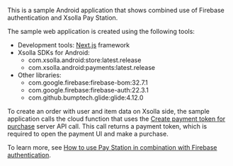 This is a sample Android application that shows combined use of Firebase authentication and Xsolla Pay Station.

The sample web application is created using the following tools: 


* Development tools: [Next.js](https://nextjs.org/) framework
* Xsolla SDKs for Android:
    * com.xsolla.android:store:latest.release
    * com.xsolla.android:payments:latest.release
* Other libraries:
    * com.google.firebase:firebase-bom:32.7.1
    * com.google.firebase:firebase-auth:22.3.1
    * com.github.bumptech.glide:glide:4.12.0

To create an order with user and item data on Xsolla side, the sample application calls the cloud function that uses the [Create payment token for purchase](https://developers.xsolla.com/api/igs-bb/operation/admin-create-payment-token/) server API call. This call returns a payment token, which is required to open the payment UI and make a purchase.

To learn more, see [How to use Pay Station in combination with Firebase authentication](https://developers.xsolla.com/sdk/android/baas-integrations/how-to-use-pay-station-with-firebase/).

